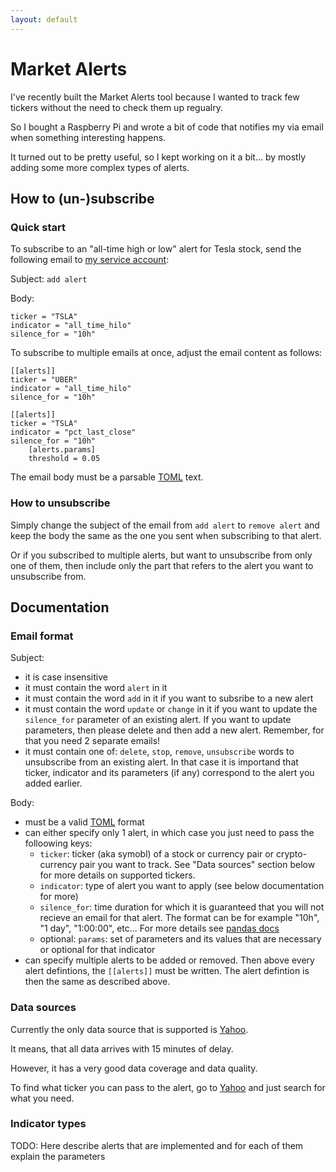 ```yaml
---
layout: default
---
```


# Market Alerts

I've recently built the Market Alerts tool because I wanted to track few tickers without the need to check them up regualry.

So I bought a Raspberry Pi and wrote a bit of code that notifies my via email when something interesting happens.

It turned out to be pretty useful, so I kept working on it a bit... by mostly adding some more complex types of alerts.

## How to (un-)subscribe

### Quick start

To subscribe to an "all-time high or low" alert for Tesla stock, send the following email to [my service account](mailto:igor.service.acc@gmail.com):

Subject: `add alert`

Body:
```
ticker = "TSLA"
indicator = "all_time_hilo"
silence_for = "10h"
```

To subscribe to multiple emails at once, adjust the email content as follows:
```
[[alerts]]
ticker = "UBER"
indicator = "all_time_hilo"
silence_for = "10h"

[[alerts]]
ticker = "TSLA"
indicator = "pct_last_close"
silence_for = "10h"
	[alerts.params]
	threshold = 0.05
```

The email body must be a parsable [TOML](https://toml.io) text.

### How to unsubscribe

Simply change the subject of the email from `add alert` to `remove alert` and keep the body the same as the one you sent when subscribing to that alert. 

Or if you subscribed to multiple alerts, but want to unsubscribe from only one of them, then include only the part that refers to the alert you want to unsubscribe from.

## Documentation

### Email format

Subject:
- it is case insensitive
- it must contain the word `alert` in it
- it must contain the word `add` in it if you want to subsribe to a new alert
- it must contain the word `update` or `change` in it if you want to update the `silence_for` parameter of an existing alert. If you want to update parameters, then please delete and then add a new alert. Remember, for that you need 2 separate emails!
- it must contain one of: `delete`, `stop`, `remove`, `unsubscribe` words to unsubscribe from an existing alert. In that case it is importand that ticker, indicator and its parameters (if any) correspond to the alert you added earlier.

Body:
- must be a valid [TOML](https://toml.io) format
- can either specify only 1 alert, in which case you just need to pass the folloowing keys:
	- `ticker`: ticker (aka symobl) of a stock or currency pair or crypto-currency pair you want to track. See "Data sources" section below for more details on supported tickers.
	- `indicator`: type of alert you want to apply (see below documentation for more)
	- `silence_for`: time duration for which it is guaranteed that you will not recieve an email for that alert. The format can be for example "10h", "1 day", "1:00:00", etc... For more details see [pandas docs](https://pandas.pydata.org/pandas-docs/stable/user_guide/timedeltas.html)
	- optional: `params`: set of parameters and its values that are necessary or optional for that indicator
- can specify multiple alerts to be added or removed. Then above every alert defintions, the `[[alerts]]` must be written. The alert defintion is then the same as described above. 

### Data sources

Currently the only data source that is supported is [Yahoo](https://finance.yahoo.com/). 

It means, that all data arrives with 15 minutes of delay.

However, it has a very good data coverage and data quality.

To find what ticker you can pass to the alert, go to [Yahoo](https://finance.yahoo.com/) and just search for what you need.

### Indicator types

TODO: Here describe alerts that are implemented and for each of them explain the parameters